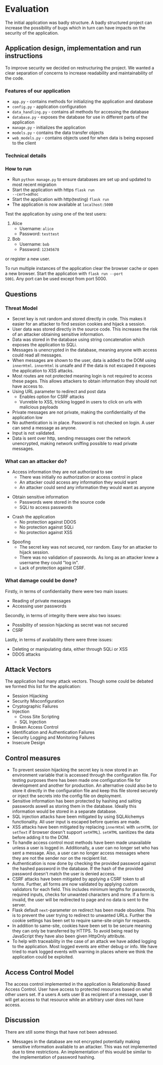 # Evaluation
The initial application was badly structure. A badly structured project can increase the possibility of bugs which in turn can have impacts on the security of the application.

## Application design, implementation and run instructions
To improve security we decided on restructuring the project. We wanted a clear separation of concerns to increase readability and maintainability of the code.

### Features of our application
- <code>app.py</code> - contains methods for initializing the application and database
- <code>config.py</code> - application configuration
- <code>data_handling.py</code> - contains all methods for accessing the database
- <code>database.py</code> - exposes the database for use in different parts of the application
- <code>manage.py</code> - initializes the application
- <code>models.py</code> - contains the data transfer objects
- <code>web_models.py</code> - contains objects used for when data is being exposed to the client

### Technical details


### How to run
- Run <code>python manage.py</code> to ensure databases are set up and updated to most recent migration
- Start the application with https <code>flask run --cert=adhoc</code>
- Start the application with http(testing) <code>flask run</code>
- The application is now available at <code>localhost:5000</code>

Test the application by using one of the test users:
1. Alice
    - Username: <code>alice</code>
    - Password: <code>testtest</code>
2. Bob
    - Username: <code>bob</code>
    - Password: <code>12345678</code>

or register a new user.

To run multiple instances of the application clear the browser cache or open a new browser. Start the application with <code>flask run --port 5001</code>. Any port can be used except from port 5000.


## Questions
### Threat Model

- Secret key is not random and stored directly in code. This makes it easier for an attacker to find session cookies and hijack a session.
- User data was stored directly in the source code. This increases the risk of an attacker obtaining sensitive information.
- Data was stored in the database using string concatenation which exposes the application to SQLi.
- Messages is unencrypted in the database, meaning anyone with access could read all messages.
- When messages are shown to the user, data is added to the DOM using <code>innerHtml</code>. <code>innerHtml</code> is unsafe and if the data is not escaped it exposes the application to XSS attacks.
- Most routes are not protected meaning login is not required to access these pages. This allows attackers to obtain information they should not have access to.
- Using URL parameter to redirect and post data
    - Enables option for CSRF attacks
    - Vunreble to XSS, tricking logged in users to click on urls with malicious payloads
- Private messages are not private, making the confidentiality of the application low
- No authentication is in place. Password is not checked on login. A user can send a message as anyone.
- Input is not validated.
- Data is sent over http, sending messages over the network unencrypted, making network sniffing possible to read private messages.

### What can an attacker do?
- Access information they are not authorized to see
    - There was initially no authorization or access control in place
    - An attacker could access any information they would want
    - An attacker could send any information they would want as anyone

+ Obtain sensitive information
    - Passwords were stored in the source code
    - SQLi to access passwords

- Crash the application
    - No protection against DDOS
    - No protection against SQLi
    - No protection against XSS

+ Spoofing
    - The secret key was not secured, nor random. Easy for an attacker to hijack session.
    - There was no validation of passwords. As long as an attacker knew a username they could "log in".
    - Lack of protection against CSRF.

### What damage could be done?
Firstly, in terms of confidentiality there were two main issues:
- Reading of private messages
- Accessing user passwords

Secondly, in terms of integrity there were also two issues:
- Possibility of session hijacking as secret was not secured
- CSRF

Lastly, in terms of availability there were three issues:
- Deleting or manipulating data, either through SQLi or XSS
- DDOS attacks

## Attack Vectors
The application had many attack vectors. Though some could be debated we formed this list for the application:

- Session Hijacking
- Security Misconfiguration
- Cryptographic Failures
- Injection
    - Cross Site Scripting
    - SQL Injection
- Broken Access Control
- Identification and Authentication Failures
- Security Logging and Monitoring Failures
- Insecure Design

## Control measures
- To prevent session hijacking the secret key is now stored in an environment variable that is accessed through the configuration file. For testing purposes there has been made one configuration file for development and another for production. An alternative could also be to store it directly in the configuration file and keep this file stored securely or inject the secrets into the config file on deployment.
- Sensitive information has been protected by hashing and salting passwords aswell as storing them in the database. Ideally this information would be stored in a separate database.
- SQL injection attacks have been mitigated by using SQLAlchemys functionality. All user input is escaped before queries are made.
- XSS attacks have been mitigated by replacing <code>innerHtml</code> with <code>setHTML</code> (or <code>setText</code> if browser doesn't support <code>setHTML</code>). <code>setHTML</code> sanitizes the data before adding it to the DOM.
- To handle access control most methods have been made unavailable unless a user is logged in. Additionally, a user can no longer set who has sent a message. Also, a user can no longer access messages where they are not the sender nor on the recipient list.
- Authentication is now done by checking the provided password against the hashed password in the database. If the hash of the provided password doesn't match the user is denied access.
- CSRF attacks have been mitigated by applying a CSRF token to all forms. Further, all forms are now validated by applying custom validators for each field. This includes minimum lengths for passwords, required inputs, checks for unwanted characters and more. If a form is invalid, the user will be redirected to page and no data is sent to the server.
- Flask default <code>next</code>-parameter on redirect has been made obsolete. This is to prevent the user trying to redirect to unwanted URLs. Further the cookie settings has been set to require same-site origin for requests.
- In addition to same-site, cookies have been set to be secure meaning they can only be transferred by HTTPS. To avoid being read by JavaScript they have also been given HttpOnly attribute.
- To help with traceability in the case of an attack we have added logging to the application. Most logged events are either debug or info. We have tried to mark logged events with warning in places where we think the application could be exploited.

## Access Control Model
The access control implemented in the application is Relationship Based Access Control. User have access to protected resources based on what other users set. If a users A sets user B as recipient of a message, user B will get access to that resource while an arbitrary user does not have access.

## Discussion
There are still some things that have not been adressed.
- Messages in the database are not encrypted potentially making sensitive information available to an attacker. This was not implemented due to time restrictions. An implementation of this would be similar to the implementation of password hashing.